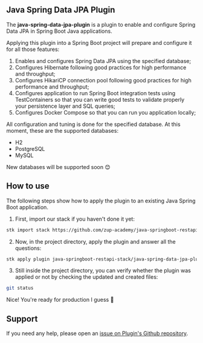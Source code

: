## Java Spring Data JPA Plugin

The **java-spring-data-jpa-plugin** is a plugin to enable and configure Spring Data JPA in Spring Boot Java applications.

Applying this plugin into a Spring Boot project will prepare and configure it for all those features:

1. Enables and configures Spring Data JPA using the specified database;
2. Configures Hibernate following good practices for high performance and throughput;
3. Configures HikariCP connection pool following good practices for high performance and throughput;
4. Configures application to run Spring Boot integration tests using TestContainers so that you can write good tests to validate properly your persistence layer and SQL queries;
5. Configures Docker Compose so that you can run you application locally;

All configuration and tuning is done for the specified database. At this moment, these are the supported databases:

- H2
- PostgreSQL
- MySQL

New databases will be supported soon 😊

## How to use

The following steps show how to apply the plugin to an existing Java Spring Boot application.

1. First, import our stack if you haven't done it yet:
```sh
stk import stack https://github.com/zup-academy/java-springboot-restapi-stack
```

2. Now, in the project directory, apply the plugin and answer all the questions:
```sh
stk apply plugin java-springboot-restapi-stack/java-spring-data-jpa-plugin
```

3. Still inside the project directory, you can verify whether the plugin was applied or not by checking the updated and created files:
```sh
git status
```

Nice! You're ready for production I guess 🥳

## Support

If you need any help, please open an [issue on Plugin's Github repository](https://github.com/zup-academy/java-spring-data-jpa-plugin). 
